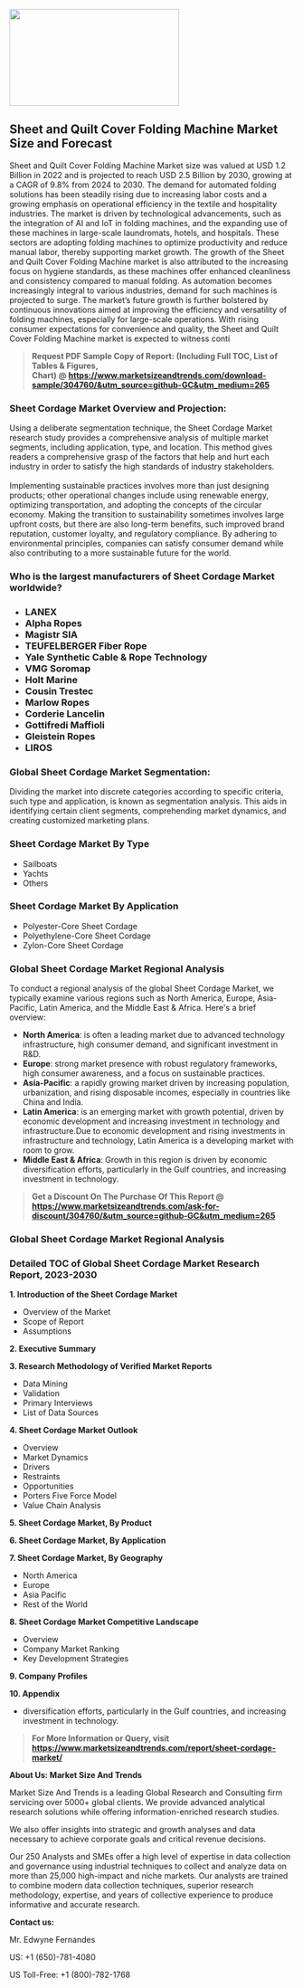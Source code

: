 <p><img class="alignnone size-medium wp-image-20088" src="https://ffe5etoiles.com/wp-content/uploads/2024/12/MST1-300x171.png" alt="" width="300" height="171" /></p><h2>Sheet and Quilt Cover Folding Machine Market Size and Forecast</h2><p>Sheet and Quilt Cover Folding Machine Market size was valued at USD 1.2 Billion in 2022 and is projected to reach USD 2.5 Billion by 2030, growing at a CAGR of 9.8% from 2024 to 2030. The demand for automated folding solutions has been steadily rising due to increasing labor costs and a growing emphasis on operational efficiency in the textile and hospitality industries. The market is driven by technological advancements, such as the integration of AI and IoT in folding machines, and the expanding use of these machines in large-scale laundromats, hotels, and hospitals. These sectors are adopting folding machines to optimize productivity and reduce manual labor, thereby supporting market growth. The growth of the Sheet and Quilt Cover Folding Machine market is also attributed to the increasing focus on hygiene standards, as these machines offer enhanced cleanliness and consistency compared to manual folding. As automation becomes increasingly integral to various industries, demand for such machines is projected to surge. The market’s future growth is further bolstered by continuous innovations aimed at improving the efficiency and versatility of folding machines, especially for large-scale operations. With rising consumer expectations for convenience and quality, the Sheet and Quilt Cover Folding Machine market is expected to witness conti</p><blockquote id="" class=""><strong>Request PDF Sample Copy of Report: (Including Full TOC, List of Tables &amp; Figures, Chart)&nbsp;@&nbsp;<strong><a href="https://www.marketsizeandtrends.com/download-sample/304760/&utm_source=github-GC&utm_medium=265" target="_blank">https://www.marketsizeandtrends.com/download-sample/304760/&utm_source=github-GC&utm_medium=265</a></strong></strong></blockquote><h3 id="" class="">Sheet Cordage Market&nbsp;Overview and Projection:</h3><p id="" class="">Using a deliberate segmentation technique, the Sheet Cordage Market research study provides a comprehensive analysis of multiple market segments, including application, type, and location. This method gives readers a comprehensive grasp of the factors that help and hurt each industry in order to satisfy the high standards of industry stakeholders. <br /> <br />Implementing sustainable practices involves more than just designing products; other operational changes include using renewable energy, optimizing transportation, and adopting the concepts of the circular economy. Making the transition to sustainability sometimes involves large upfront costs, but there are also long-term benefits, such improved brand reputation, customer loyalty, and regulatory compliance. By adhering to environmental principles, companies can satisfy consumer demand while also contributing to a more sustainable future for the world.</p><h3 id="" class="">Who is the largest manufacturers of&nbsp;Sheet Cordage Market worldwide?</h3><h3 class=""><p><ul><li>LANEX </li><li> Alpha Ropes </li><li> Magistr SIA </li><li> TEUFELBERGER Fiber Rope </li><li> Yale Synthetic Cable & Rope Technology </li><li> VMG Soromap </li><li> Holt Marine </li><li> Cousin Trestec </li><li> Marlow Ropes </li><li> Corderie Lancelin </li><li> Gottifredi Maffioli </li><li> Gleistein Ropes </li><li> LIROS</li></ul></p></h3><h3 id="" class="">Global&nbsp;Sheet Cordage Market Segmentation:</h3><p id="" class="">Dividing the market into discrete categories according to specific criteria, such type and application, is known as segmentation analysis. This aids in identifying certain client segments, comprehending market dynamics, and creating customized marketing plans.</p><h3 id="" class="">Sheet Cordage Market&nbsp;By Type</h3><p><p><ul><li>Sailboats</li><li> Yachts</li><li> Others</p></li></ul></p></p><h3 id="" class="">Sheet Cordage Market&nbsp;By Application</h3><p class=""><p><ul><li>Polyester-Core Sheet Cordage</li><li> Polyethylene-Core Sheet Cordage</li><li> Zylon-Core Sheet Cordage</li></ul></p></p><h3 id="" class="">Global Sheet Cordage Market Regional Analysis</h3><p id="" class="">To conduct a regional analysis of the global Sheet Cordage Market, we typically examine various regions such as North America, Europe, Asia-Pacific, Latin America, and the Middle East &amp; Africa. Here's a brief overview:</p><ul><li><strong>North America</strong>: is often a leading market due to advanced technology infrastructure, high consumer demand, and significant investment in R&amp;D.</li><li><strong>Europe</strong>: strong market presence with robust regulatory frameworks, high consumer awareness, and a focus on sustainable practices.</li><li><strong>Asia-Pacific</strong>: a rapidly growing market driven by increasing population, urbanization, and rising disposable incomes, especially in countries like China and India.</li><li><strong>Latin America</strong>: is an emerging market with growth potential, driven by economic development and increasing investment in technology and infrastructure.Due to economic development and rising investments in infrastructure and technology, Latin America is a developing market with room to grow.</li><li><strong>Middle East &amp; Africa</strong>: Growth in this region is driven by economic diversification efforts, particularly in the Gulf countries, and increasing investment in technology.</li></ul><blockquote id="" class=""><strong>Get a Discount On The Purchase Of This Report @ <strong><a href="https://www.marketsizeandtrends.com/ask-for-discount/304760/&utm_source=github-GC&utm_medium=265" target="_blank">https://www.marketsizeandtrends.com/ask-for-discount/304760/&utm_source=github-GC&utm_medium=265</a></strong></strong></blockquote><h3 id="" class="">Global Sheet Cordage Market Regional Analysis</h3><h3 id="" class="">Detailed TOC of Global Sheet Cordage Market Research Report, 2023-2030</h3><p id="" class=""><strong>1. Introduction of the Sheet Cordage Market</strong></p><ul><li>Overview of the Market</li><li>Scope of Report</li><li>Assumptions</li></ul><p id="" class=""><strong>2. Executive Summary</strong></p><p id="" class=""><strong>3. Research Methodology of Verified Market Reports</strong></p><ul><li>Data Mining</li><li>Validation</li><li>Primary Interviews</li><li>List of Data Sources</li></ul><p id="" class=""><strong>4. Sheet Cordage Market Outlook</strong></p><ul><li>Overview</li><li>Market Dynamics</li><li>Drivers</li><li>Restraints</li><li>Opportunities</li><li>Porters Five Force Model</li><li>Value Chain Analysis</li></ul><p id="" class=""><strong>5. Sheet Cordage Market, By Product</strong></p><p id="" class=""><strong>6. Sheet Cordage Market, By Application</strong></p><p id="" class=""><strong>7. Sheet Cordage Market, By Geography</strong></p><ul><li>North America</li><li>Europe</li><li>Asia Pacific</li><li>Rest of the World</li></ul><p id="" class=""><strong>8. Sheet Cordage Market Competitive Landscape</strong></p><ul><li>Overview</li><li>Company Market Ranking</li><li>Key Development Strategies</li></ul><p id="" class=""><strong>9. Company Profiles</strong></p><p id="" class=""><strong>10. Appendix</strong></p><ul><li>diversification efforts, particularly in the Gulf countries, and increasing investment in technology.</li></ul><blockquote id="" class=""><strong>For More Information or Query, visit <strong><strong><a href="https://www.marketsizeandtrends.com/report/sheet-cordage-market/" target="_blank">https://www.marketsizeandtrends.com/report/sheet-cordage-market/</a></strong></strong></strong></blockquote><p id="" class=""><strong>About Us: Market Size And Trends</strong></p><p id="" class="">Market Size And Trends is a leading Global Research and Consulting firm servicing over 5000+ global clients. We provide advanced analytical research solutions while offering information-enriched research studies.</p><p id="" class="">We also offer insights into strategic and growth analyses and data necessary to achieve corporate goals and critical revenue decisions.</p><p id="" class="">Our 250 Analysts and SMEs offer a high level of expertise in data collection and governance using industrial techniques to collect and analyze data on more than 25,000 high-impact and niche markets. Our analysts are trained to combine modern data collection techniques, superior research methodology, expertise, and years of collective experience to produce informative and accurate research.</p><p id="" class=""><strong>Contact us:</strong></p><p id="" class="">Mr. Edwyne Fernandes</p><p id="" class="">US: +1 (650)-781-4080</p><p id="" class="">US Toll-Free: +1 (800)-782-1768</p>
